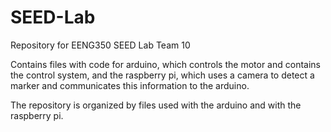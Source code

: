 # SEED-Lab
Repository for EENG350 SEED Lab Team 10

Contains files with code for arduino, which controls the motor and contains the control system,
and the raspberry pi, which uses a camera to detect a marker and communicates this information to the arduino.

The repository is organized by files used with the arduino and with the raspberry pi.
